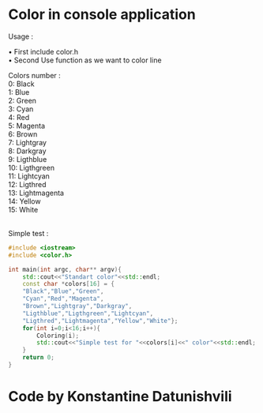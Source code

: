 # Color in console application

Usage : <br>

• First include color.h <br>
• Second Use function as we want to color line <br>

Colors number : <br>
0: Black <br>
1: Blue <br>
2: Green <br>
3: Cyan <br>
4: Red <br>
5: Magenta <br>
6: Brown <br>
7: Lightgray <br>
8: Darkgray <br>
9: Ligthblue <br>
10: Ligthgreen <br>
11: Lightcyan <br>
12: Ligthred <br>
13: Lightmagenta <br>
14: Yellow <br>
15: White <br>
<br>

Simple test : <br>

```cpp
#include <iostream>
#include <color.h>

int main(int argc, char** argv){
    std::cout<<"Standart color"<<std::endl;
    const char *colors[16] = {
    "Black","Blue","Green",
    "Cyan","Red","Magenta",
    "Brown","Lightgray","Darkgray",
    "Ligthblue","Ligthgreen","Lightcyan",
    "Ligthred","Lightmagenta","Yellow","White"};
    for(int i=0;i<16;i++){
    	Coloring(i);
    	std::cout<<"Simple test for "<<colors[i]<<" color"<<std::endl;
    }
    return 0;
}

```

# Code by Konstantine Datunishvili
